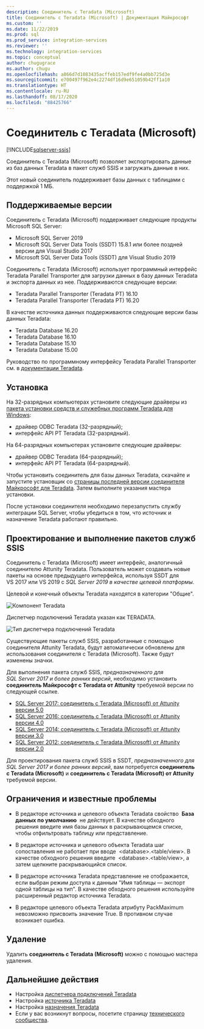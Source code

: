 ```yaml
---
description: Соединитель с Teradata (Microsoft)
title: Соединитель с Teradata (Microsoft) | Документация Майкрософт
ms.custom: ''
ms.date: 11/22/2019
ms.prod: sql
ms.prod_service: integration-services
ms.reviewer: ''
ms.technology: integration-services
ms.topic: conceptual
author: chugugrace
ms.author: chugu
ms.openlocfilehash: a866d7d1083435acffeb157edf9fe4a0bb725d3e
ms.sourcegitcommit: e700497f962e4c2274df16d9e651059b42ff1a10
ms.translationtype: HT
ms.contentlocale: ru-RU
ms.lasthandoff: 08/17/2020
ms.locfileid: "88425766"
---
```

# <a name="microsoft-connector-for-teradata"></a>Соединитель с Teradata (Microsoft)

[!INCLUDE[sqlserver-ssis](../../includes/applies-to-version/sqlserver-ssis.md)]

Соединитель с Teradata (Microsoft) позволяет экспортировать данные из баз данных Teradata в пакет служб SSIS и загружать данные в них.

Этот новый соединитель поддерживает базы данных с таблицами с поддержкой 1 МБ.

## <a name="version-support"></a>Поддерживаемые версии

Соединитель с Teradata (Microsoft) поддерживает следующие продукты Microsoft SQL Server:

- Microsoft SQL Server 2019
- Microsoft SQL Server Data Tools (SSDT) 15.8.1 или более поздней версии для Visual Studio 2017
- Microsoft SQL Server Data Tools (SSDT) для Visual Studio 2019

Соединитель с Teradata (Microsoft) использует программный интерфейс Teradata Parallel Transporter для загрузки данных в базу данных Teradata и экспорта данных из нее. Поддерживаются следующие версии:

- Teradata Parallel Transporter (Teradata PT) 16.10
- Teradata Parallel Transporter (Teradata PT) 16.20

В качестве источника данных поддерживаются следующие версии базы данных Teradata:

- Teradata Database 16.20
- Teradata Database 16.10
- Teradata Database 15.10
- Teradata Database 15.00

Руководство по программному интерфейсу Teradata Parallel Transporter см. в [документации Teradata](https://docs.teradata.com/).

## <a name="installation"></a>Установка

На 32-разрядных компьютерах установите следующие драйверы из [пакета установки средств и служебных программ Teradata для Windows](https://downloads.teradata.com/download/tools/teradata-tools-and-utilities-windows-installation-package):

- драйвер ODBC Teradata (32-разрядный);
- интерфейс API PT Teradata (32-разрядный).

На 64-разрядных компьютерах установите следующие драйверы:

- драйвер ODBC Teradata (64-разрядный);
- интерфейс API PT Teradata (64-разрядный).

Чтобы установить соединитель для базы данных Teradata, скачайте и запустите установщик со [страницы последней версии соединителя Майкрософт для Teradata](https://www.microsoft.com/download/details.aspx?id=100599). Затем выполните указания мастера установки.

После установки соединителя необходимо перезапустить службу интеграции SQL Server, чтобы убедиться в том, что источник и назначение Teradata работают правильно.

## <a name="design-and-execute-ssis-packages"></a>Проектирование и выполнение пакетов служб SSIS

Соединитель с Teradata (Microsoft) имеет интерфейс, аналогичный соединителю Attunity Teradata. Пользователь может создавать новые пакеты на основе предыдущего интерфейса, используя SSDT для VS 2017 или VS 2019 с *SQL Server 2019 в качестве целевой платформы*.

Целевой и конечный объекты Teradata находятся в категории "Общие".

![Компонент Teradata](media/teradata-component.png)

Диспетчер подключений Teradata указан как TERADATA.

![Тип диспетчера подключений Teradata](media/teradata-connection-manager-type.png)

Существующие пакеты служб SSIS, разработанные с помощью соединителя Attunity Teradata, будут автоматически обновлены для использования соединителя с Teradata (Microsoft). Также будут изменены значки.

Для выполнения пакета служб SSIS, *предназначенного для SQL Server 2017 и более ранних версий*, необходимо установить **соединитель Майкрософт с Teradata от Attunity** требуемой версии по следующей ссылке.

- [SQL Server 2017: соединитель с Teradata (Microsoft) от Attunity версии 5.0](https://www.microsoft.com/download/details.aspx?id=55179)
- [SQL Server 2016: соединитель с Teradata (Microsoft) от Attunity версии 4.0](https://www.microsoft.com/download/details.aspx?id=52950)
- [SQL Server 2014: соединитель с Teradata (Microsoft) от Attunity версии 3.0](https://www.microsoft.com/download/details.aspx?id=44582)
- [SQL Server 2012: соединитель с Teradata (Microsoft) от Attunity версии 2.0](https://www.microsoft.com/download/details.aspx?id=29283)

Для проектирования пакета служб SSIS в SSDT, *предназначенного для SQL Server 2017 и более ранних версий*, вам потребуется **соединитель с Teradata (Microsoft)** и **соединитель с Teradata (Microsoft) от Attunity** требуемой версии.

## <a name="limitationsandknownissues"></a>Ограничения и известные проблемы

- В редакторе источника и целевого объекта Teradata свойство  **База данных по умолчанию**  не действует. В качестве обходного решения введите имя базы данных в раскрывающемся списке, чтобы отфильтровать таблицу или представление.

- В редакторе источника и целевого объекта Teradata шаг сопоставления не работает при вводе  \<database>.<table/view>. В качестве обходного решения введите  \<database>.<table/view>, а затем щелкните раскрывающийся список.

- В редакторе источника Teradata представление не отображается, если выбран режим доступа к данным "Имя таблицы — экспорт одной таблицы на тип". В качестве обходного решения используйте расширенный редактор источника Teradata.

- В редакторе целевого объекта Teradata атрибуту PackMaximum невозможно присвоить значение True. В противном случае возникает ошибка.

## <a name="uninstallation"></a>Удаление

Удалить **соединитель с Teradata (Microsoft)** можно с помощью мастера удаления.

## <a name="next-steps"></a>Дальнейшие действия

- Настройка [диспетчера подключений Teradata](teradata-connection-manager.md)
- Настройка [источника Teradata](teradata-source.md)
- Настройка [назначения Teradata](teradata-destination.md)
- Если у вас возникнут вопросы, посетите страницу [технического сообщества](https://aka.ms/AA6iwdw).
